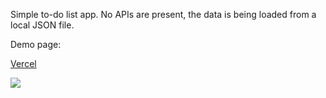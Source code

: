 Simple to-do list app.
No APIs are present, the data is being loaded from a local JSON file.

Demo page:

[Vercel](https://to-do-list-wine-psi.vercel.app/)

<img src="https://img.shields.io/badge/React-20232A?style=for-the-badge&logo=react&logoColor=61DAFB" />